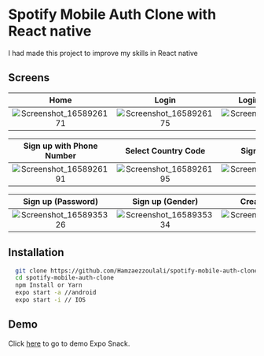 
# Spotify Mobile Auth Clone with React native 

I had made this project to improve my skills in React native 

## Screens
**Home**             |  **Login** |  **Login with Email**
:-------------------------:|:-------------------------:|:-------------------------: 
![Screenshot_1658926171](https://user-images.githubusercontent.com/77232011/183705889-5f25da99-ba0d-4740-9265-aa1268331846.png)   |  ![Screenshot_1658926175](https://user-images.githubusercontent.com/77232011/183710007-754f2f1d-2b16-47d2-a685-21b6eb2bc2ae.png) | ![Screenshot_1658926185](https://user-images.githubusercontent.com/77232011/183706229-45e547b7-ae1c-4e3d-86d3-bfebb26408d0.png)

**Sign up with Phone Number** |  **Select Country Code** |  **Sign up (Email)**
:-------------------------:|:-------------------------:|:-------------------------: 
![Screenshot_1658926191](https://user-images.githubusercontent.com/77232011/183707083-ba1a394c-72ba-4904-be14-18c99c4c23e2.png)  |  ![Screenshot_1658926195](https://user-images.githubusercontent.com/77232011/183709082-4e01b765-cf8a-4383-97c3-632eda3b3b1e.png) | ![Screenshot_1658926205](https://user-images.githubusercontent.com/77232011/183709230-0abb94b4-e6ef-4e33-8286-3ccd2609477d.png)

**Sign up (Password)** |  **Sign up (Gender)**|  **Create account**
:-------------------------:|:-------------------------:|:-------------------------: 
![Screenshot_1658935326](https://user-images.githubusercontent.com/77232011/183709555-884e83c3-bad1-469c-80f2-46ecad62bf08.png)  | ![Screenshot_1658935334](https://user-images.githubusercontent.com/77232011/183709625-a8aa0118-ecfc-4247-aacd-49b8324e7a0c.png) | ![Screenshot_1658327743](https://user-images.githubusercontent.com/77232011/183711026-a59ecb27-215e-48fb-b9f9-8d171276fa1f.png)



## Installation


```bash
  git clone https://github.com/Hamzaezzoulali/spotify-mobile-auth-clone
  cd spotify-mobile-auth-clone
  npm Install or Yarn
  expo start -a //android
  expo start -i // IOS
```


## Demo

Click [here](https://snack.expo.dev/@hamza_49/spotify-mobile-auth-clone) to go to demo Expo Snack.

    





